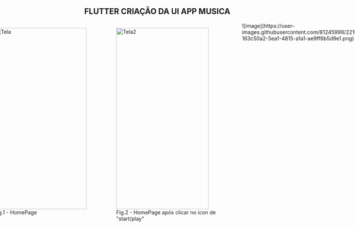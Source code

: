 ## FLUTTER CRIAÇÃO DA UI APP MUSICA


<div style="display:flex; justify-content:center;" >
 <figure>
 <img src="https://github.com/0157-0/appmusica/issues/1#issue-1601795111" alt="Tela" height="490" width="250">
 <figcaption>Fig.1 - HomePage</figcaption>
 </figure>
 <figure>
 <img src=".images/image2.png" alt="Tela2" height="490" width="250" style="margin-right:50px">
 <figcaption>Fig.2 - HomePage após clicar no icon de "start/play" </figcaption>
 </figure>
 ![image](https://user-images.githubusercontent.com/81245999/221660673-163c50a2-5ea1-4815-a1a1-ae9ff6b5d9e1.png)

</div>

